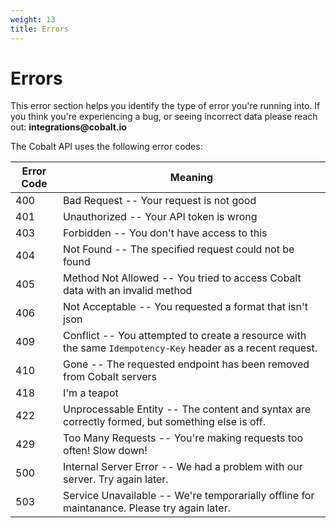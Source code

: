 ```yaml
---
weight: 13
title: Errors
---
```


# Errors

<aside class="warning">This error section helps you identify the type of error you're running into. If you think you're
experiencing a bug, or seeing incorrect data please reach out: <strong>integrations@cobalt.io</strong></aside>

The Cobalt API uses the following error codes:

| Error Code | Meaning                                                                                                    |
|------------|------------------------------------------------------------------------------------------------------------|
| 400        | Bad Request -- Your request is not good                                                                    |
| 401        | Unauthorized -- Your API token is wrong                                                                    |
| 403        | Forbidden -- You don't have access to this                                                                 |
| 404        | Not Found -- The specified request could not be found                                                      |
| 405        | Method Not Allowed -- You tried to access Cobalt data with an invalid method                               |
| 406        | Not Acceptable -- You requested a format that isn't json                                                   |
| 409        | Conflict -- You attempted to create a resource with the same `Idempotency-Key` header as a recent request. |
| 410        | Gone -- The requested endpoint has been removed from Cobalt servers                                        |
| 418        | I'm a teapot                                                                                               |
| 422        | Unprocessable Entity -- The content and syntax are correctly formed, but something else is off.            |
| 429        | Too Many Requests -- You're making requests too often! Slow down!                                          |
| 500        | Internal Server Error -- We had a problem with our server. Try again later.                                |
| 503        | Service Unavailable -- We're temporarially offline for maintanance. Please try again later.                |
